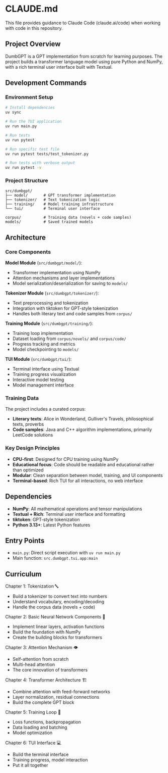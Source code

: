 # CLAUDE.md

This file provides guidance to Claude Code (claude.ai/code) when working with code in this repository.

## Project Overview

DumbGPT is a GPT implementation from scratch for learning purposes. The project builds a transformer language model using pure Python and NumPy, with a rich terminal user interface built with Textual.

## Development Commands

### Environment Setup
```bash
# Install dependencies
uv sync

# Run the TUI application
uv run main.py

# Run tests
uv run pytest

# Run specific test file
uv run pytest tests/test_tokenizer.py

# Run tests with verbose output
uv run pytest -v
```

### Project Structure
```
src/dumbgpt/
├── model/       # GPT transformer implementation
├── tokenizer/   # Text tokenization logic
├── training/    # Model training infrastructure
└── tui/         # Terminal user interface

corpus/          # Training data (novels + code samples)
models/          # Saved trained models
```

## Architecture

### Core Components

**Model Module** (`src/dumbgpt/model/`):
- Transformer implementation using NumPy
- Attention mechanisms and layer implementations
- Model serialization/deserialization for saving to `models/`

**Tokenizer Module** (`src/dumbgpt/tokenizer/`):
- Text preprocessing and tokenization
- Integration with tiktoken for GPT-style tokenization
- Handles both literary text and code samples from `corpus/`

**Training Module** (`src/dumbgpt/training/`):
- Training loop implementation
- Dataset loading from `corpus/novels/` and `corpus/code/`
- Progress tracking and metrics
- Model checkpointing to `models/`

**TUI Module** (`src/dumbgpt/tui/`):
- Terminal interface using Textual
- Training progress visualization
- Interactive model testing
- Model management interface

### Training Data

The project includes a curated corpus:
- **Literary texts**: Alice in Wonderland, Gulliver's Travels, philosophical texts, proverbs
- **Code samples**: Java and C++ algorithm implementations, primarily LeetCode solutions

### Key Design Principles

- **CPU-first**: Designed for CPU training using NumPy
- **Educational focus**: Code should be readable and educational rather than optimized
- **Modular**: Clean separation between model, training, and UI components
- **Terminal-based**: Rich TUI for all interactions, no web interface

## Dependencies

- **NumPy**: All mathematical operations and tensor manipulations
- **Textual + Rich**: Terminal user interface and formatting
- **tiktoken**: GPT-style tokenization
- **Python 3.13+**: Latest Python features

## Entry Points

- `main.py`: Direct script execution with `uv run main.py`
- Main function: `src.dumbgpt.tui.app:main`

## Curriculum

Chapter 1: Tokenization 🔤
- Build a tokenizer to convert text into numbers
- Understand vocabulary, encoding/decoding
- Handle the corpus data (novels + code)

Chapter 2: Basic Neural Network Components 🧠
- Implement linear layers, activation functions
- Build the foundation with NumPy
- Create the building blocks for transformers

Chapter 3: Attention Mechanism 👁️
- Self-attention from scratch
- Multi-head attention
- The core innovation of transformers

Chapter 4: Transformer Architecture 🏗️
- Combine attention with feed-forward networks
- Layer normalization, residual connections
- Build the complete GPT block

Chapter 5: Training Loop 🔄
- Loss functions, backpropagation
- Data loading and batching
- Model optimization

Chapter 6: TUI Interface 💻
- Build the terminal interface
- Training progress, model interaction
- Put it all together

